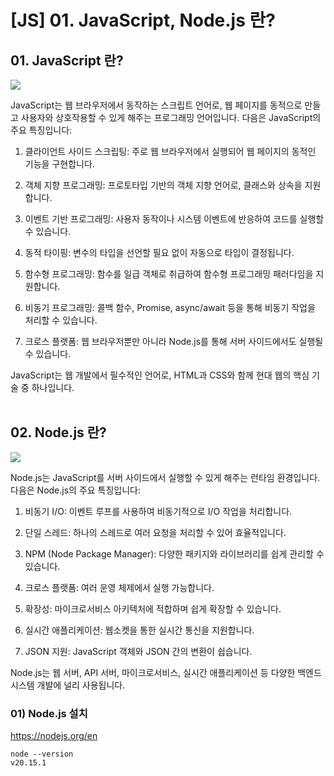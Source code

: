 
# [JS] 01. JavaScript, Node.js 란?
## 01. JavaScript 란?

![](https://i.imgur.com/sf5hITw.png)

JavaScript는 웹 브라우저에서 동작하는 스크립트 언어로, 웹 페이지를 동적으로 만들고 사용자와 상호작용할 수 있게 해주는 프로그래밍 언어입니다. 다음은 JavaScript의 주요 특징입니다:

1. 클라이언트 사이드 스크립팅: 주로 웹 브라우저에서 실행되어 웹 페이지의 동적인 기능을 구현합니다.

2. 객체 지향 프로그래밍: 프로토타입 기반의 객체 지향 언어로, 클래스와 상속을 지원합니다.

3. 이벤트 기반 프로그래밍: 사용자 동작이나 시스템 이벤트에 반응하여 코드를 실행할 수 있습니다.

4. 동적 타이핑: 변수의 타입을 선언할 필요 없이 자동으로 타입이 결정됩니다.

5. 함수형 프로그래밍: 함수를 일급 객체로 취급하여 함수형 프로그래밍 패러다임을 지원합니다.

6. 비동기 프로그래밍: 콜백 함수, Promise, async/await 등을 통해 비동기 작업을 처리할 수 있습니다.

7. 크로스 플랫폼: 웹 브라우저뿐만 아니라 Node.js를 통해 서버 사이드에서도 실행될 수 있습니다.

JavaScript는 웹 개발에서 필수적인 언어로, HTML과 CSS와 함께 현대 웹의 핵심 기술 중 하나입니다.
<br><br>

## 02. Node.js 란?

![](https://i.imgur.com/97mKsOE.png)

Node.js는 JavaScript를 서버 사이드에서 실행할 수 있게 해주는 런타임 환경입니다. 다음은 Node.js의 주요 특징입니다:

1. 비동기 I/O: 이벤트 루프를 사용하여 비동기적으로 I/O 작업을 처리합니다.

2. 단일 스레드: 하나의 스레드로 여러 요청을 처리할 수 있어 효율적입니다.

3. NPM (Node Package Manager): 다양한 패키지와 라이브러리를 쉽게 관리할 수 있습니다.

4. 크로스 플랫폼: 여러 운영 체제에서 실행 가능합니다.

5. 확장성: 마이크로서비스 아키텍처에 적합하며 쉽게 확장할 수 있습니다.

6. 실시간 애플리케이션: 웹소켓을 통한 실시간 통신을 지원합니다.

7. JSON 지원: JavaScript 객체와 JSON 간의 변환이 쉽습니다.

Node.js는 웹 서버, API 서버, 마이크로서비스, 실시간 애플리케이션 등 다양한 백엔드 시스템 개발에 널리 사용됩니다.
<br>

### 01) Node.js 설치

https://nodejs.org/en

```shell
node --version
v20.15.1
```
